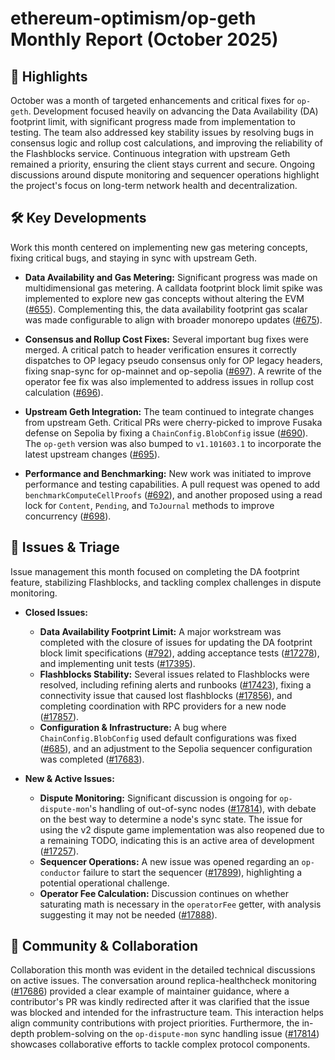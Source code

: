 # ethereum-optimism/op-geth Monthly Report (October 2025)

## 🚀 Highlights
October was a month of targeted enhancements and critical fixes for `op-geth`. Development focused heavily on advancing the Data Availability (DA) footprint limit, with significant progress made from implementation to testing. The team also addressed key stability issues by resolving bugs in consensus logic and rollup cost calculations, and improving the reliability of the Flashblocks service. Continuous integration with upstream Geth remained a priority, ensuring the client stays current and secure. Ongoing discussions around dispute monitoring and sequencer operations highlight the project's focus on long-term network health and decentralization.

## 🛠️ Key Developments
Work this month centered on implementing new gas metering concepts, fixing critical bugs, and staying in sync with upstream Geth.

- **Data Availability and Gas Metering:** Significant progress was made on multidimensional gas metering. A calldata footprint block limit spike was implemented to explore new gas concepts without altering the EVM ([#655](https://github.com/ethereum-optimism/op-geth/pull/655)). Complementing this, the data availability footprint gas scalar was made configurable to align with broader monorepo updates ([#675](https://github.com/ethereum-optimism/op-geth/pull/675)).

- **Consensus and Rollup Cost Fixes:** Several important bug fixes were merged. A critical patch to header verification ensures it correctly dispatches to OP legacy pseudo consensus only for OP legacy headers, fixing snap-sync for op-mainnet and op-sepolia ([#697](https://github.com/ethereum-optimism/op-geth/pull/697)). A rewrite of the operator fee fix was also implemented to address issues in rollup cost calculation ([#696](https://github.com/ethereum-optimism/op-geth/pull/696)).

- **Upstream Geth Integration:** The team continued to integrate changes from upstream Geth. Critical PRs were cherry-picked to improve Fusaka defense on Sepolia by fixing a `ChainConfig.BlobConfig` issue ([#690](https://github.com/ethereum-optimism/op-geth/pull/690)). The `op-geth` version was also bumped to `v1.101603.1` to incorporate the latest upstream changes ([#695](https://github.com/ethereum-optimism/op-geth/pull/695)).

- **Performance and Benchmarking:** New work was initiated to improve performance and testing capabilities. A pull request was opened to add `benchmarkComputeCellProofs` ([#692](https://github.com/ethereum-optimism/op-geth/pull/692)), and another proposed using a read lock for `Content`, `Pending`, and `ToJournal` methods to improve concurrency ([#698](https://github.com/ethereum-optimism/op-geth/pull/698)).

## 🐛 Issues & Triage
Issue management this month focused on completing the DA footprint feature, stabilizing Flashblocks, and tackling complex challenges in dispute monitoring.

- **Closed Issues:**
    - **Data Availability Footprint Limit:** A major workstream was completed with the closure of issues for updating the DA footprint block limit specifications ([#792](https://github.com/ethereum-optimism/op-geth/issues/792)), adding acceptance tests ([#17278](https://github.com/ethereum-optimism/op-geth/issues/17278)), and implementing unit tests ([#17395](https://github.com/ethereum-optimism/op-geth/issues/17395)).
    - **Flashblocks Stability:** Several issues related to Flashblocks were resolved, including refining alerts and runbooks ([#17423](https://github.com/ethereum-optimism/op-geth/issues/17423)), fixing a connectivity issue that caused lost flashblocks ([#17856](https://github.com/ethereum-optimism/op-geth/issues/17856)), and completing coordination with RPC providers for a new node ([#17857](https://github.com/ethereum-optimism/op-geth/issues/17857)).
    - **Configuration & Infrastructure:** A bug where `ChainConfig.BlobConfig` used default configurations was fixed ([#685](https://github.com/ethereum-optimism/op-geth/issues/685)), and an adjustment to the Sepolia sequencer configuration was completed ([#17683](https://github.com/ethereum-optimism/op-geth/issues/17683)).

- **New & Active Issues:**
    - **Dispute Monitoring:** Significant discussion is ongoing for `op-dispute-mon`'s handling of out-of-sync nodes ([#17814](https://github.com/ethereum-optimism/op-geth/issues/17814)), with debate on the best way to determine a node's sync state. The issue for using the v2 dispute game implementation was also reopened due to a remaining TODO, indicating this is an active area of development ([#17257](https://github.com/ethereum-optimism/op-geth/issues/17257)).
    - **Sequencer Operations:** A new issue was opened regarding an `op-conductor` failure to start the sequencer ([#17899](https://github.com/ethereum-optimism/op-geth/issues/17899)), highlighting a potential operational challenge.
    - **Operator Fee Calculation:** Discussion continues on whether saturating math is necessary in the `operatorFee` getter, with analysis suggesting it may not be needed ([#17888](https://github.com/ethereum-optimism/op-geth/issues/17888)).

## 💬 Community & Collaboration
Collaboration this month was evident in the detailed technical discussions on active issues. The conversation around replica-healthcheck monitoring ([#17686](https://github.com/ethereum-optimism/op-geth/issues/17686)) provided a clear example of maintainer guidance, where a contributor's PR was kindly redirected after it was clarified that the issue was blocked and intended for the infrastructure team. This interaction helps align community contributions with project priorities. Furthermore, the in-depth problem-solving on the `op-dispute-mon` sync handling issue ([#17814](https://github.com/ethereum-optimism/op-geth/issues/17814)) showcases collaborative efforts to tackle complex protocol components.